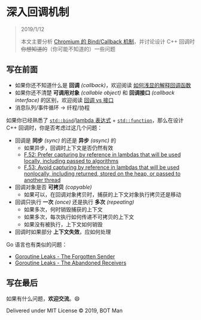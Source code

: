 ﻿# 深入回调机制

> 2019/1/12
> 
> 本文主要分析 [Chromium 的 Bind/Callback 机制](https://github.com/chromium/chromium/blob/master/docs/callback.md)，并讨论设计 C++ 回调时 ~~你想知道的~~（你可能不知道的）一些问题

## 写在前面

- 如果你还不知道什么是 **回调** _(callback)_，欢迎阅读 [如何浅显的解释回调函数](../2017/Callback-Explained.md)
- 如果你还不清楚 **可调用对象** _(callable object)_ 和 **回调接口** _(callback interface)_ 的区别，欢迎阅读 [回调 vs 接口](../2017/Callback-vs-Interface.md)
- 消息队列/事件循环 -> 纤程/协程

如果你已经熟悉了 [`std::bind`](https://en.cppreference.com/w/cpp/utility/functional/bind)/[lambda 表达式](https://en.cppreference.com/w/cpp/language/lambda) + [`std::function`](https://en.cppreference.com/w/cpp/utility/functional/function)，那么在设计 C++ 回调时，你是否考虑过这几个问题：

- 回调是 **同步** _(sync)_ 的还是 **异步** _(async)_ 的
  - 如果异步，回调时上下文是否仍然有效
  - [F.52: Prefer capturing by reference in lambdas that will be used locally, including passed to algorithms](https://isocpp.github.io/CppCoreGuidelines/CppCoreGuidelines#Rf-reference-capture)
  - [F.53: Avoid capturing by reference in lambdas that will be used nonlocally, including returned, stored on the heap, or passed to another thread](https://isocpp.github.io/CppCoreGuidelines/CppCoreGuidelines#Rf-value-capture)
- 回调对象是否 **可拷贝** _(copyable)_
  - 如果可以，在回调对象拷贝时，捕获的上下文对象执行拷贝还是移动
- 回调只执行 **一次** _(once)_ 还是执行 **多次** _(repeating)_
  - 如果多次，何时销毁捕获的上下文
  - 如果多次，每次执行如何传递不可拷贝的上下文
  - 如果没有被执行，上下文如何销毁
- 回调时如果部分 **上下文失效**，应如何处理

Go 语言也有类似的问题：

- [Goroutine Leaks - The Forgotten Sender](https://www.ardanlabs.com/blog/2018/11/goroutine-leaks-the-forgotten-sender.html)
- [Goroutine Leaks - The Abandoned Receivers](https://www.ardanlabs.com/blog/2018/12/goroutine-leaks-the-abandoned-receivers.html)

## 写在最后

如果有什么问题，**欢迎交流**。😄

Delivered under MIT License &copy; 2019, BOT Man
